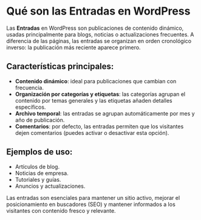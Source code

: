 # Qué son las Entradas en WordPress

Las **Entradas** en WordPress son publicaciones de contenido dinámico, usadas principalmente para blogs, noticias o actualizaciones frecuentes. A diferencia de las páginas, las entradas se organizan en orden cronológico inverso: la publicación más reciente aparece primero.

## Características principales:
- **Contenido dinámico**: ideal para publicaciones que cambian con frecuencia.
- **Organización por categorías y etiquetas**: las categorías agrupan el contenido por temas generales y las etiquetas añaden detalles específicos.
- **Archivo temporal**: las entradas se agrupan automáticamente por mes y año de publicación.
- **Comentarios**: por defecto, las entradas permiten que los visitantes dejen comentarios (puedes activar o desactivar esta opción).

## Ejemplos de uso:
- Artículos de blog.
- Noticias de empresa.
- Tutoriales y guías.
- Anuncios y actualizaciones.

Las entradas son esenciales para mantener un sitio activo, mejorar el posicionamiento en buscadores (SEO) y mantener informados a los visitantes con contenido fresco y relevante.

